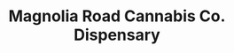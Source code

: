 ---
title: "Magnolia Road Cannabis Co. Dispensary"
url: /broomfield/magnolia-road-cannabis-co-dispensary/
shop: cannabis
---